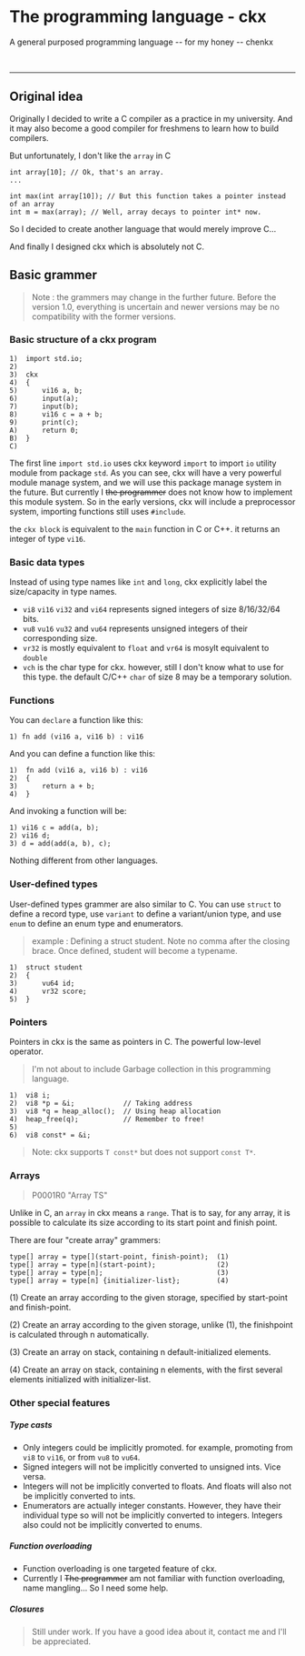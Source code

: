 ﻿# The programming language - ckx

A general purposed programming language -- for my honey -- chenkx


<br/>
<hr/>

## Original idea

Originally I decided to write a C compiler as a practice in my university. And it may also become a good compiler for freshmens to learn how to build compilers.

But unfortunately, I don't like the `array` in C

	int array[10]; // Ok, that's an array.
	...	

	int max(int array[10]); // But this function takes a pointer instead of an array
	int m = max(array); // Well, array decays to pointer int* now.

So I decided to create another language that would merely improve C...

And finally I designed ckx which is absolutely not C.

## Basic grammer

> Note : the grammers may change in the further future. Before the version 1.0, everything is uncertain and newer versions may be no compatibility with the former versions.

### Basic structure of a ckx program


	1)  import std.io;
	2)  
	3)  ckx
	4)  {
	5)  	vi16 a, b;
	6)  	input(a);
	7)  	input(b);
	8)  	vi16 c = a + b;
	9)  	print(c);
	A)  	return 0;
	B)  }
	C)

The first line `import std.io` uses ckx keyword `import` to import `io` utility module from package `std`. As you can see, ckx will have a very powerful module manage system, and we will use this package manage system in the future. But currently I ~~the programmer~~ does not know how to implement this module system. So in the early versions, ckx will include a preprocessor system, importing functions still uses `#include`.

the `ckx block` is equivalent to the `main` function in C or C++. it returns an integer of type `vi16`.

### Basic data types

Instead of using type names like `int` and `long`, ckx explicitly label the size/capacity in type names.

* `vi8` `vi16` `vi32` and `vi64` represents signed integers of size 8/16/32/64 bits. 
* `vu8` `vu16` `vu32` and `vu64` represents unsigned integers of their corresponding size.
* `vr32` is mostly equivalent to `float` and `vr64` is mosylt equivalent to `double`
* `vch` is the char type for ckx. however, still I don't know what to use for this type. the default C/C++ `char` of size 8 may be a temporary solution.

### Functions

You can `declare` a function like this:

	1) fn add (vi16 a, vi16 b) : vi16

And you can define a function like this:

    1)  fn add (vi16 a, vi16 b) : vi16
    2)  {
    3)  	return a + b;
    4)  }

And invoking a function will be:

	1) vi16 c = add(a, b);
	2) vi16 d;
	3) d = add(add(a, b), c);

Nothing different from other languages.

### User-defined types

User-defined types grammer are also similar to C. You can use `struct` to define a record type, use `variant` to define a variant/union type, and use `enum` to define an enum type and enumerators.

> example : Defining a struct student. Note no comma after the closing brace. Once defined, student will become a typename.

    1)  struct student
    2)  {
    3)  	vu64 id;
    4)  	vr32 score;
    5)  }

### Pointers

Pointers in ckx is the same as pointers in C. The powerful low-level operator.

> I'm not about to include Garbage collection in this programming language.

    1)  vi8 i;
    2)  vi8 *p = &i;            // Taking address
    3)  vi8 *q = heap_alloc();  // Using heap allocation
    4)  heap_free(q);           // Remember to free!
    5)
    6)  vi8 const* = &i;

> Note: ckx supports `T const*` but does not support `const T*`.

### Arrays

> P0001R0 "Array TS"

Unlike in C, an `array` in ckx means a `range`. That is to say, for any array, it is possible to calculate its size according to its start point and finish point.

There are four "create array" grammers:
    
    type[] array = type[](start-point, finish-point);  (1)
    type[] array = type[n](start-point);               (2)
    type[] array = type[n];                            (3)
    type[] array = type[n] {initializer-list};         (4)
    
(1) Create an array according to the given storage, specified by start-point and finish-point.

(2) Create an array according to the given storage, unlike (1), the finishpoint is calculated through n automatically.

(3) Create an array on stack, containing n default-initialized elements.

(4) Create an array on stack, containing n elements, with the first several elements initialized with initializer-list.
 

### Other special features

##### Type casts

* Only integers could be implicitly promoted. for example, promoting from `vi8` to `vi16`, or from `vu8` to `vu64`.
* Signed integers will not be implicitly converted to unsigned ints. Vice versa.
* Integers will not be implicitly converted to floats. And floats will also not be implicitly converted to ints.
* Enumerators are actually integer constants. However, they have their individual type so will not be implicitly converted to integers. Integers also could not be implicitly converted to enums.

##### Function overloading

* Function overloading is one targeted feature of ckx.
* Currently I ~~The programmer~~ am not familiar with function overloading, name mangling... So I need some help.

##### Closures

> Still under work. If you have a good idea about it, contact me and I'll be appreciated.

